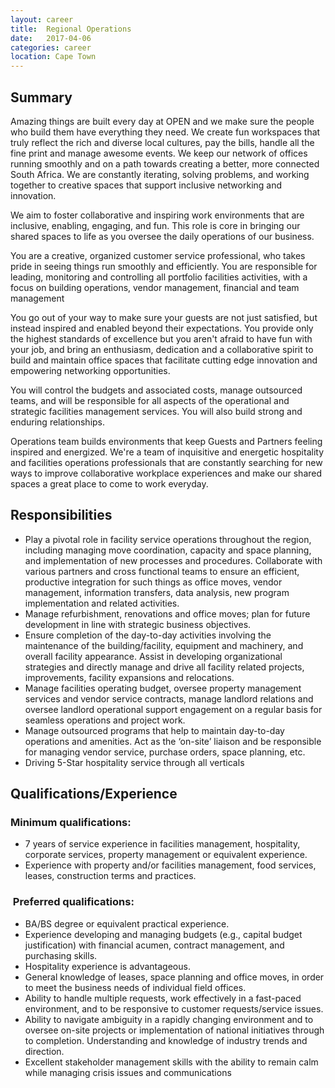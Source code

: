 ```yaml
---
layout: career
title:  Regional Operations
date:   2017-04-06
categories: career
location: Cape Town
---
```


## Summary
Amazing things are built every day at OPEN and we make sure the people who build them have everything they need. We create fun workspaces that truly reflect the rich and diverse local cultures, pay the bills, handle all the fine print and manage awesome events. We keep our network of offices running smoothly and on a path towards creating a better, more connected South Africa. We are constantly iterating, solving problems, and working together to creative spaces that support inclusive networking and innovation. 

We aim to foster collaborative and inspiring work environments that are inclusive, enabling, engaging, and fun. This role is core in bringing our shared spaces to life as you oversee the daily operations of our business. 

You are a creative, organized customer service professional, who takes pride in seeing things run smoothly and efficiently. You are responsible for leading, monitoring and controlling all portfolio facilities activities, with a focus on building operations, vendor management, financial and team management

You go out of your way to make sure your guests are not just satisfied, but instead inspired and enabled beyond their expectations. You provide only the highest standards of excellence but you aren't afraid to have fun with your job, and bring an enthusiasm, dedication and a collaborative spirit to build and maintain office spaces that facilitate cutting edge innovation and empowering networking opportunities.

You will control the budgets and associated costs, manage outsourced teams, and will be responsible for all aspects of the operational and strategic facilities management services. You will also build strong and enduring relationships.

Operations team builds environments that keep Guests and Partners feeling inspired and energized. We're a team of inquisitive and energetic hospitality and facilities operations professionals that are constantly searching for new ways to improve collaborative workplace experiences and make our shared spaces a great place to come to work everyday.

## Responsibilities
* Play a pivotal role in facility service operations throughout the region, including managing move coordination, capacity and space planning, and implementation of new processes and procedures. Collaborate with various partners and cross functional teams to ensure an efficient, productive integration for such things as office moves, vendor management, information transfers, data analysis, new program implementation and related activities.
* Manage refurbishment, renovations and office moves; plan for future development in line with strategic business objectives.
* Ensure completion of the day-to-day activities involving the maintenance of the building/facility, equipment and machinery, and overall facility appearance. Assist in developing organizational strategies and directly manage and drive all facility related projects, improvements, facility expansions and relocations.
* Manage facilities operating budget, oversee property management services and vendor service contracts, manage landlord relations and oversee landlord operational support engagement on a regular basis for seamless operations and project work.
* Manage outsourced programs that help to maintain day-to-day operations and amenities. Act as the ‘on-site’ liaison and be responsible for managing vendor service, purchase orders, space planning, etc.
* Driving 5-Star hospitality service through all verticals



## Qualifications/Experience

### Minimum qualifications:

* 7 years of service experience in facilities management, hospitality, corporate services, property management or equivalent experience.
* Experience with property and/or facilities management, food services, leases, construction terms and practices.

###  Preferred qualifications:

* BA/BS degree or equivalent practical experience.
* Experience developing and managing budgets (e.g., capital budget justification) with financial acumen, contract management, and purchasing skills.
* Hospitality experience is advantageous. 
* General knowledge of leases, space planning and office moves, in order to meet the business needs of individual field offices.
* Ability to handle multiple requests, work effectively in a fast-paced environment, and to be responsive to customer requests/service issues.
* Ability to navigate ambiguity in a rapidly changing environment and to oversee on-site projects or implementation of national initiatives through to completion. Understanding and knowledge of industry trends and direction.
* Excellent stakeholder management skills with the ability to remain calm while managing crisis issues and communications


